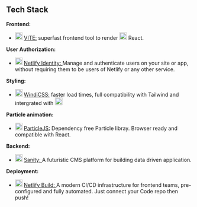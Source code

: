 ## Tech Stack

**Frontend:** 
  * <img src="https://chuongtang.github.io/sourceStore/logos/Vite.png" alt="VITE"
	title="VITE logo" height="20" /> [VITE:](https://vitejs.dev) superfast frontend tool to render <img src="https://chuongtang.github.io/sourceStore/logos/React.png" alt="React"
	title="React logo" height="20" /> React.

**User Authorization:** 
  * <img src="https://chuongtang.github.io/sourceStore/logos/Netlify.png" alt="Netlify Logo"
	title="Netlify Identity logo" height="20" /> [Netlify Identity: ](https://docs.netlify.com/visitor-access/identity) Manage and authenticate users on your site or app, without requiring them to be users of Netlify or any other service.

**Styling:** 
  * <img src="https://chuongtang.github.io/sourceStore/logos/WindiCSS.png" alt="WindiCSS"
	title="WindiCSS logo" height="20" /> [WindiCSS:](https://windicss.org/guide) faster load times, full compatibility with Tailwind and intergrated with <img src="https://chuongtang.github.io/sourceStore/logos/Vite.png" alt="VITE"
	title="VITE logo" height="20" />

**Particle animation:** 
  * <img src="https://chuongtang.github.io/sourceStore/logos/ParticleJS.jpg" alt="ParticleJS"
	title="Particle Animation" height="20" /> [ParticleJS:](https://particles.js.org/) Dependency free Particle libray. Browser ready and compatible with React.

**Backend:** 
* <img src="https://chuongtang.github.io/sourceStore/logos/Sanity.png" alt="Sanity"
	title="Sanity logo" height="20" /> [Sanity: ](https://www.sanity.io) A futuristic CMS platform for building data driven application.
 
**Deployment:** 
* <img src="https://chuongtang.github.io/sourceStore/logos/Netlify.png" alt="Netlify Logo"
	title="Netlify Identity logo" height="20" /> [Netlify Build: ](https://www.netlify.com/products/build) A modern CI/CD infrastructure for frontend teams, pre-configured and fully automated. Just connect your Code repo then push!